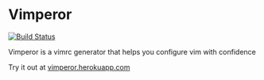 # Vimperor

[![Build Status](https://travis-ci.org/mxhold/vimperor.svg?branch=master)](https://travis-ci.org/mxhold/vimperor)

Vimperor is a vimrc generator that helps you configure vim with confidence

Try it out at [vimperor.herokuapp.com](http://vimperor.herokuapp.com/)
